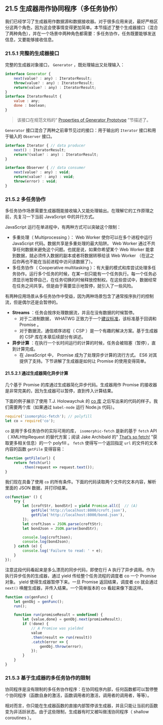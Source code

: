 ## 21.5 生成器用作协同程序（多任务协作）

我们已经学习了生成器用作数据源和数据接收器。对于很多应用来说，最好严格区分这两个角色，因为这会使事情变得更加简单。本节描述了整个生成器接口（混合了两种角色），并在一个场景中两种角色都需要：多任务协作，任务既要能够发送信息，又要能够接收信息。

### 21.5.1 完整的生成器接口

完整的生成器对象接口， `Generator` ，既处理输出又处理输入：

```js
interface Generator {
    next(value? : any) : IteratorResult;
    throw(value? : any) : IteratorResult;
    return(value? : any) : IteratorResult;
}
interface IteratorResult {
    value : any;
    done : boolean;
}
```

> 该接口在规范文档的“ [Properties of Generator Prototype](http://www.ecma-international.org/ecma-262/6.0/#sec-properties-of-generator-prototype) ”节描述了。

`Generator` 接口混合了两种之前章节见过的接口：用于输出的 `Iterator` 接口和用于输入的 `Observer` 接口。

```js
interface Iterator { // data producer
    next() : IteratorResult;
    return?(value? : any) : IteratorResult;
}

interface Observer { // data consumer
    next(value? : any) : void;
    return(value? : any) : void;
    throw(error) : void;
}
```

### 21.5.2 多任务协作

多任务协作场景需要生成器既能接收输入又能处理输出。在理解它的工作原理之前，先复习一下当前 JavaScript 中的并行方式。

JavaScript 运行在单进程中，有两种方式可以突破这个限制：

* 多重处理（ Multiprocessing ）： Web Worker 使你可以在多个进程中运行 JavaScript 代码。数据共享是多重处理的最大陷阱。 Web Worker 通过不共享任何数据来避免这个问题。也就是说，如果你希望某个 Web Worker 能拿到数据，就必须传入数据的副本或者将数据转移给该 Web Worker （在这之后你再也不能在当前进程中访问该数据了）。
* 多任务协作（ Cooperative multitasking ）：有大量的模式和库尝试处理多任务协作。运行多个任务的时候，在某一刻只能有一个任务执行。每一个任务必须显示地暂停自己，在任务切换的时候释放控制权。在这些尝试中，数据经常在任务之间共享。但是由于需要显示地暂停，就引入了一些风险。

有两种应用场景从多任务协作中受益，因为两种场景包含了通常按序执行的控制流，但是偶尔还是会暂停的。

* **Streams** ：任务会按序处理数据流，并且在没有数据的时候暂停。
    * 对于二进制数据， WHATWG 正致力于一个[建议标准](https://streams.spec.whatwg.org/)，该标准基于回调和 Promise 。
    * 对于数据流，通信顺序进程（ CSP ）是一个有趣的解决方案。基于生成器的 CSP 库在本章后续部分有讲述。
* **异步计算** ：在执行一个长时间运行的计算的时候，任务会被阻塞（暂停），直到计算完成。
    * 在 JavaScript 中， Promise 成为了处理异步计算的流行方式。 ES6 对其提供了支持。下节讲解了生成器是如何让 Promise 的使用变得简单。

#### 21.5.2.1 通过生成器简化异步计算

几个基于 Promise 的库通过生成器简化异步代码。生成器用作 Promise 的接收器是非常完美的，因为生成器可以暂停，直到传入计算结果。

下面的例子展示了使用 T.J. Holowaychuk 的 [co 库](https://github.com/tj/co) 之后写出来的代码的样子。我们需要两个库（如果通过 `babel-node` 运行 Node.js 代码）。

```js
require('isomorphic-fetch'); // polyfill
let co = require('co');
```

`co` 是用于多任务协作的实际可用的库， `isomorphic-fetch` 是新的基于 `fetch` API （ XMLHttpRequest 的替代方案；阅读 Jake Archibald 的“ [That’s so fetch!](http://jakearchibald.com/2015/thats-so-fetch/) ”获取更多相关信息）的一个 polyfill 。 `fetch` 使得写一个返回指定 `url` 的文件的文本内容的函数 `getFile` 变得容易：

```js
function getFile(url) {
    return fetch(url)
        .then(request => request.text());
}
```

我们现在具备了使用 `co` 的所有条件。下面的代码读取两个文件的文本内容，解析里面的 JSON 数据，并打印结果。

```js
co(function* () {
    try {
        let [croftStr, bondStr] = yield Promise.all([  // (A)
            getFile('http://localhost:8000/croft.json'),
            getFile('http://localhost:8000/bond.json'),
        ]);
        let croftJson = JSON.parse(croftStr);
        let bondJson = JSON.parse(bondStr);

        console.log(croftJson);
        console.log(bondJson);
    } catch (e) {
        console.log('Failure to read: ' + e);
    }
});
```

注意这段代码看起来是多么漂亮的同步代码，即使在行 A 执行了异步调用。作为执行异步任务的生成器，通过 yield 传给整个任务流程的调度者 co 一个 Promise 对象。 yield 使得生成器暂停下来。一旦 Promise 返回结果，调度者 co 就会通过 `next()` 唤醒生成器，并传入结果。一个简单版本的 co 看起来像下面这样。

```js
function co(genFunc) {
    let genObj = genFunc();
    run();

    function run(promiseResult = undefined) {
        let {value,done} = genObj.next(promiseResult);
        if (!done) {
            // A Promise was yielded
            value
            .then(result => run(result))
            .catch(error => {
                genObj.throw(error);
            });
        }
    }
}
```

### 21.5.3 基于生成器的多任务协作的限制

协同程序是没有限制的多任务协作程序：在协同程序内部，任何函数都可以暂停整个协同程序（函数自身的激活，函数调用者的激活，调用者的调用者，等等）。

相对而言，你只能在生成器函数的直接内部暂停该生成器，并且只能让当前的函数变为非活跃状态。由于这些限制，生成器有时又被叫做浅协同程序（ shallow coroutines ）。
